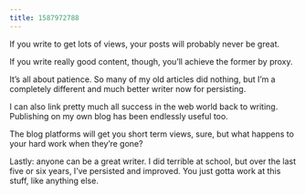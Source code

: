 ```yaml
---
title: 1587972788
---
```


‪If you write to get lots of views, your posts will probably never be great.‬

‪If you write really good content, though, you’ll achieve the former by proxy. ‬

‪It’s all about patience. So many of my old articles did nothing, but I’m a completely different and much better writer now for persisting.‬

‪I can also link pretty much all success in the web world back to writing.  Publishing on my own blog has been endlessly useful too. ‬

‪The blog platforms will get you short term views, sure, but what happens to your hard work when they’re gone? ‬

Lastly: anyone can be a great writer. I did terrible at school, but over the last five or six years, I’ve persisted and improved. You just gotta work at this stuff, like anything else.  

